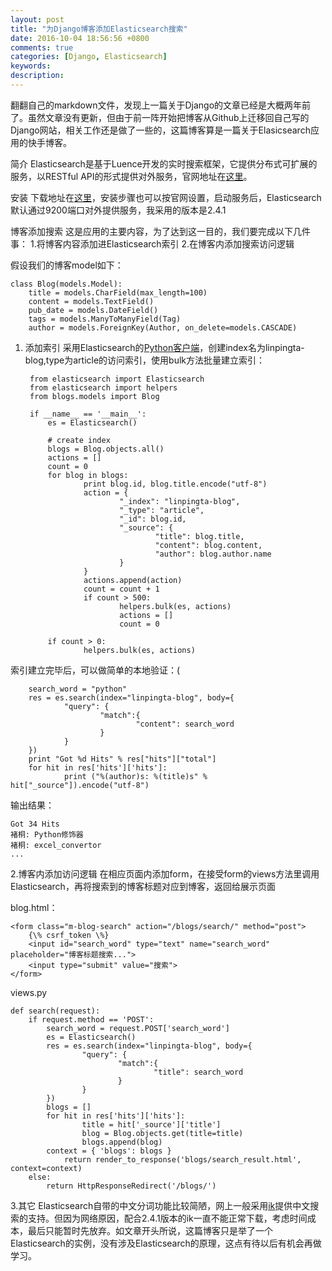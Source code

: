 ```yaml
---
layout: post
title: "为Django博客添加Elasticsearch搜索"
date: 2016-10-04 18:56:56 +0800
comments: true
categories: [Django, Elasticsearch] 
keywords: 
description: 
---
```


翻翻自己的markdown文件，发现上一篇关于Django的文章已经是大概两年前了。虽然文章没有更新，但由于前一阵开始把博客从Github上迁移回自己写的Django网站，相关工作还是做了一些的，这篇博客算是一篇关于Elasicsearch应用的快手博客。

简介
Elasticsearch是基于Luence开发的实时搜索框架，它提供分布式可扩展的服务，以RESTful API的形式提供对外服务，官网地址在[这里](https://www.elastic.co/products/elasticsearch)。

安装
下载地址在[这里](https://www.elastic.co/downloads/elasticsearch)，安装步骤也可以按官网设置，启动服务后，Elasticsearch默认通过9200端口对外提供服务，我采用的版本是2.4.1

博客添加搜索
这是应用的主要内容，为了达到这一目的，我们要完成以下几件事：
1.将博客内容添加进Elasticsearch索引
2.在博客内添加搜索访问逻辑

假设我们的博客model如下：

	class Blog(models.Model):
	    title = models.CharField(max_length=100)
	    content = models.TextField()
	    pub_date = models.DateField()
	    tags = models.ManyToManyField(Tag)
	    author = models.ForeignKey(Author, on_delete=models.CASCADE)

1. 添加索引
采用Elasticsearch的[Python客户端](https://elasticsearch-py.readthedocs.io/en/master/)，创建index名为linpingta-blog,type为article的访问索引，使用bulk方法批量建立索引：

		from elasticsearch import Elasticsearch
		from elasticsearch import helpers
		from blogs.models import Blog
	
		if __name__ == '__main__':
	        es = Elasticsearch()
	
	        # create index
            blogs = Blog.objects.all()
            actions = []
            count = 0
            for blog in blogs:
                    print blog.id, blog.title.encode("utf-8")
                    action = {
                            "_index": "linpingta-blog",
                            "_type": "article",
                            "_id": blog.id,
                            "_source": {
                                    "title": blog.title,
                                    "content": blog.content,
                                    "author": blog.author.name
                            }
                    }
                    actions.append(action)
                    count = count + 1
                    if count > 500:
                            helpers.bulk(es, actions)
                            actions = []
                            count = 0

            if count > 0:
                    helpers.bulk(es, actions)
索引建立完毕后，可以做简单的本地验证：(

		search_word = "python"
		res = es.search(index="linpingta-blog", body={
                "query": {
                        "match":{
                                "content": search_word
                        }
                }
        })
        print "Got %d Hits" % res["hits"]["total"]
        for hit in res['hits']['hits']:
                print ("%(author)s: %(title)s" % hit["_source"]).encode("utf-8")

输出结果：

	Got 34 Hits
	褚桐: Python修饰器
	褚桐: excel_convertor
	...

2.博客内添加访问逻辑
在相应页面内添加form，在接受form的views方法里调用Elasticsearch，再将搜索到的博客标题对应到博客，返回给展示页面

blog.html：

    <form class="m-blog-search" action="/blogs/search/" method="post">
        {\% csrf_token \%}
        <input id="search_word" type="text" name="search_word" placeholder="博客标题搜索...">
        <input type="submit" value="搜索">
    </form>
    
 views.py
 
	def search(request):
	    if request.method == 'POST':
	        search_word = request.POST['search_word']
	        es = Elasticsearch()
	        res = es.search(index="linpingta-blog", body={
	                "query": {
	                        "match":{
	                                "title": search_word
	                        }
	                }
	        })
	        blogs = []
	        for hit in res['hits']['hits']:
	                title = hit['_source']['title']
	                blog = Blog.objects.get(title=title)
	                blogs.append(blog)
	        context = { 'blogs': blogs }
		        return render_to_response('blogs/search_result.html', context=context)
	    else:
	        return HttpResponseRedirect('/blogs/')

3.其它
Elasticsearch自带的中文分词功能比较简陋，网上一般采用[ik](https://github.com/medcl/elasticsearch-analysis-ik)提供中文搜索的支持。但因为网络原因，配合2.4.1版本的ik一直不能正常下载，考虑时间成本，最后只能暂时先放弃。如文章开头所说，这篇博客只是举了一个Elasticsearch的实例，没有涉及Elasticsearch的原理，这点有待以后有机会再做学习。
